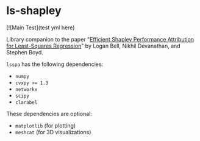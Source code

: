 # ls-shapley

[![Main Test](test yml here)

Library companion to the paper "[Efficient Shapley Performance Attribution for Least-Squares
Regression](https://web.stanford.edu/~boyd/papers/pdf/ls_shapley_perf.pdf)" by Logan Bell, Nikhil Devanathan, and Stephen Boyd.

`lsspa` has the following dependencies:
- `numpy`
- `cvxpy >= 1.3`
- `networkx`
- `scipy`
- `clarabel`

These dependencies are optional:
- `matplotlib` (for plotting)
- `meshcat` (for 3D visualizations)
